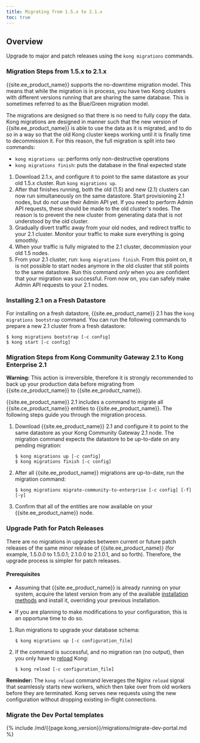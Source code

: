 ```yaml
---
title: Migrating from 1.5.x to 2.1.x
toc: true
---
```


## Overview

Upgrade to major and patch releases using the `kong migrations` commands.

### Migration Steps from 1.5.x to 2.1.x

{{site.ee_product_name}} supports the no-downtime migration model. This means
that while the migration is in process, you have two Kong clusters with different
versions running that are sharing the same database. This is sometimes referred
to as the Blue/Green migration model.

The migrations are designed so that there is no need to fully copy
the data. Kong migrations are designed in manner such that
the new version of {{site.ee_product_name}} is able to use the data as it is
migrated, and to do so in a way so that the old Kong cluster keeps working until
it is finally time to decommission it. For this reason, the full migration is
split into two commands:

- `kong migrations up`: performs only non-destructive operations
- `kong migrations finish`: puts the database in the final expected state

1. Download 2.1.x, and configure it to point to the same datastore as your old
   1.5.x cluster. Run `kong migrations up`.
2. After that finishes running, both the old (1.5) and new (2.1) clusters can
   now run simultaneously on the same datastore. Start provisioning 2.1 nodes,
   but do _not_ use their Admin API yet. If you need to perform Admin API requests,
   these should be made to the old cluster's nodes. The reason is to prevent
   the new cluster from generating data that is not understood by the old
   cluster.
3. Gradually divert traffic away from your old nodes, and redirect traffic to
   your 2.1 cluster. Monitor your traffic to make sure everything
   is going smoothly.
4. When your traffic is fully migrated to the 2.1 cluster, decommission your
   old 1.5 nodes.
5. From your 2.1 cluster, run: `kong migrations finish`. From this point on,
   it is not possible to start nodes anymore in the old cluster that still points
   to the same datastore. Run this command _only_ when you are confident that
   your migration was successful. From now on, you can safely make Admin API
   requests to your 2.1 nodes.

### Installing 2.1 on a Fresh Datastore

For installing on a fresh datastore, {{site.ee_product_name}} 2.1 has the
`kong migrations bootstrap` command. You can run the following commands to
prepare a new 2.1 cluster from a fresh datastore:

```
$ kong migrations bootstrap [-c config]
$ kong start [-c config]
```

### Migration Steps from Kong Community Gateway 2.1 to Kong Enterprise 2.1

<div class="alert alert-red">
     <strong>Warning:</strong> This action is irreversible, therefore it is strongly
     recommended to back up your production data before migrating from
     {{site.ce_product_name}} to {{site.ee_product_name}}.
</div>

{{site.ee_product_name}} 2.1 includes a command to migrate all
{{site.ce_product_name}} entities to {{site.ee_product_name}}. The following
steps guide you through the migration process.

1. Download {{site.ee_product_name}} 2.1 and configure it to point to the
   same datastore as your Kong Community Gateway 2.1 node. The migration command
   expects the datastore to be up-to-date on any pending migration:

   ```shell
   $ kong migrations up [-c config]
   $ kong migrations finish [-c config]
   ```

2. After all {{site.ee_product_name}} migrations are up-to-date, run the
   migration command:

   ```shell
   $ kong migrations migrate-community-to-enterprise [-c config] [-f] [-y]
   ```
3. Confirm that all of the entities are now available on your
   {{site.ee_product_name}} node.


### Upgrade Path for Patch Releases

There are no migrations in upgrades between current or
future patch releases of the same minor release of {{site.ee_product_name}}
(for example, 1.5.0.0 to 1.5.0.1; 2.1.0.0 to 2.1.0.1, and so forth). Therefore,
the upgrade process is simpler for patch releases.

#### Prerequisites

- Assuming that {{site.ee_product_name}} is already running on your system,
  acquire the latest version from any of the available
  [installation methods](https://docs.konghq.com/enterprise/2.1.x/deployment/installation/overview/)
  and install it, overriding your previous installation.

- If you are planning to make modifications to your configuration, this is an
  opportune time to do so.

1. Run migrations to upgrade your database schema:

   ```shell
   $ kong migrations up [-c configuration_file]
   ```

2. If the command is successful, and no migration ran (no output),
   then you only have to
   [reload](https://docs.konghq.com/2.1.x/cli/#kong-reload) Kong:

   ```shell
   $ kong reload [-c configuration_file]
   ```

**Reminder:** The `kong reload` command leverages the Nginx `reload` signal that
seamlessly starts new workers, which then take over from old workers before they
are terminated. Kong serves new requests using the new
configuration without dropping existing in-flight connections.

### Migrate the Dev Portal templates

{% include /md/{{page.kong_version}}/migrations/migrate-dev-portal.md %}
